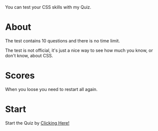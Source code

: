 You can test your CSS skills with my Quiz.
<h1>About</h1>
The test contains 10 questions and there is no time limit. 
<p></p>
The test is not official, it's just a nice way to see how much you know, or don't know, about CSS.
<h1>Scores</h1>
When you loose you need to restart all again.
<h1>Start</h1>
Start the Quiz by <a href="https://css-quiz.bledg.repl.co/58362.html">Clicking Here!</a>
